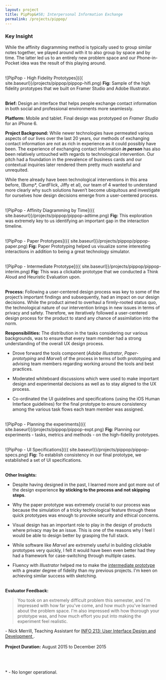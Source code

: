 ```yaml
---
layout: project
title: PipPop&#58; Interpersonal Information Exchange
permalink: /projects/pippop/
---
```

<div class = "key-insight">
<h3 class = "key-insight">Key Insight</h3>
While the affinity diagramming method is typically used to group similar notes together, we played around with it to also group by space and by time. The latter led us to an entirely new problem space and our Phone-in-Pocket idea was the result of this playing around.
</div>
<br />

![PipPop - High Fidelity Prototypes]({{ site.baseurl}}/projects/pippop/pippop-hifi.png)
<span class = "figure-description">
**Fig:** Sample of the high fidelity prototypes that we built on Framer Studio and Adobe Illustrator.
</span><br /><br />

**Brief:** Design an interface that helps people exchange contact information in both social and professional environments more seamlessly.

**Platform:** Mobile and tablet. Final design was prototyped on *Framer Studio* for an iPhone 6.

**Project Background:** While newer technologies have permeated various aspects of our lives over the last 20 years, our methods of exchanging contact information are not as rich in experience as it could possibly have been. The experience of exchanging contact information ***in person*** has also been relatively untouched with regards to technological intervention. Our pitch had a foundation in the prevalence of business cards and our contextual inquiries later rendered them pretty much wasteful and unrequited.

While there already have been technological interventions in this area before, (Bump*, CardFlick, Jiffy et al), our team of 4 wanted to understand more clearly why such solutions haven’t become ubiquitous and investigate for ourselves how design decisions emerge from a user-centered process.
<br /><br />

![PipPop - Affinity Diagramming by Time]({{ site.baseurl}}/projects/pippop/pippop-adtime.png)
<span class = "figure-description">
**Fig:** This exploration was extremely key to us identifying an important gap in the interaction timeline.
</span><br /><br />

![PipPop - Paper Prototypes]({{ site.baseurl}}/projects/pippop/pippop-paper.png)
<span class = "figure-description">
**Fig:** Paper Prototyping helped us visualize some interesting interactions in addition to being a great technology simulator.
</span><br /><br />

![PipPop - Intermediate Prototype]({{ site.baseurl}}/projects/pippop/pippop-interim.png)
<span class = "figure-description">
**Fig:** This was a clickable prototype that we conducted a Think Aloud and Heuristic Evaluation upon.
</span><br /><br />

**Process:** Following a user-centered design process was key to some of the project’s important findings and subsequently, had an impact on our design decisions. While the product aimed to overhaul a firmly-rooted status quo, the technological nature of our intervention brings in new issues in terms of privacy and safety. Therefore, we iteratively followed a  user-centered design process for the product to stand any chance of assimilation into the norm.

**Responsibilities:** The distribution in the tasks considering our various backgrounds, was to ensure that every team member had a strong understanding of the overall UX design process.

* Drove forward the tools component (*Adobe Illustrator*, *Paper-prototyping* and *Marvel*) of the process in terms of both prototyping and advising team members regarding working around the tools and best practices.

* Moderated whiteboard discussions which were used to make important design and experimental decisions as well as to stay aligned to the UX process.

* Co-ordinated the UI guidelines and specifications (using the iOS Human Interface guidelines) for the final prototype to ensure consistency among the various task flows each team member was assigned.
<br /><br />

![PipPop - Planning the experiments]({{ site.baseurl}}/projects/pippop/pippop-expt.png)
<span class = "figure-description">
**Fig:** Planning our experiments - tasks, metrics and methods - on the high-fidelity prototypes.
</span><br /><br />

![PipPop - UI Specifications]({{ site.baseurl}}/projects/pippop/pippop-specs.png)
<span class = "figure-description">
**Fig:** To establish consistency in our final prototype, we established a set of UI specifications.
</span><br /><br />

**Other Insights:**

* Despite having designed in the past, I learned more and got more out of the design experience **by sticking to the process and not skipping steps**.

* Why the paper prototype was extremely crucial to our process was because the simulation of a tricky technological feature through these quick prototypes was enough to provoke security and ethical concerns.

* Visual design has an important role to play in the design of products where privacy may be an issue. This is one of the reasons why I feel I would be able to design better by grasping the full stack.

* While software like *Marvel* are extremely useful in building clickable prototypes very quickly, I felt it would have been even better had they had a framework for case-switching through multiple cases.

* Fluency with *Illustrator* helped me to make the <a href="https://marvelapp.com/99d5h3" class="underlined-link" target= "blank">
intermediate prototype
<span class="fa fa-external-link no-underline"></span></a>
with a greater degree of fidelity than my previous projects. I'm keen on achieving similar success with sketching.
<br /><br />

**Evaluator Feedback:**

> You took on an extremely difficult problem this semester, and I'm impressed with how far you've come, and how much you've learned about the problem space.
I'm also impressed with how thorough your prototype was, and how much effort you put into making the experiment feel realistic.

\- Nick Merrill, Teaching Assistant for <a href="http://www.ischool.berkeley.edu/courses/i213" class="underlined-link" target= "blank">
INFO 213: User Interface Design and Development
<span class="fa fa-external-link no-underline"></span></a>.
<br /><br />
**Project Duration:** August 2015 to December 2015
<br /><br />
<br /><br />

<span class = "figure-description">
* - No longer operational.
</span><br /><br />
<br /><br />
